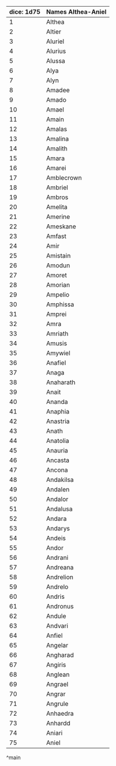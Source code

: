 | dice: 1d75 | Names Althea-Aniel|
| ---- | ---- |
|1|Althea|
|2|Altier|
|3|Aluriel|
|4|Alurius|
|5|Alussa|
|6|Alya|
|7|Alyn|
|8|Amadee|
|9|Amado|
|10|Amael|
|11|Amain|
|12|Amalas|
|13|Amalina|
|14|Amalith|
|15|Amara|
|16|Amarei|
|17|Amblecrown|
|18|Ambriel|
|19|Ambros|
|20|Amelita|
|21|Amerine|
|22|Ameskane|
|23|Amfast|
|24|Amir|
|25|Amistain|
|26|Amodun|
|27|Amoret|
|28|Amorian|
|29|Ampelio|
|30|Amphissa|
|31|Amprei|
|32|Amra|
|33|Amriath|
|34|Amusis|
|35|Amywiel|
|36|Anafiel|
|37|Anaga|
|38|Anaharath|
|39|Anait|
|40|Ananda|
|41|Anaphia|
|42|Anastria|
|43|Anath|
|44|Anatolia|
|45|Anauria|
|46|Ancasta|
|47|Ancona|
|48|Andakilsa|
|49|Andalen|
|50|Andalor|
|51|Andalusa|
|52|Andara|
|53|Andarys|
|54|Andeis|
|55|Andor|
|56|Andrani|
|57|Andreana|
|58|Andrelion|
|59|Andrelo|
|60|Andris|
|61|Andronus|
|62|Andule|
|63|Andvari|
|64|Anfiel|
|65|Angelar|
|66|Angharad|
|67|Angiris|
|68|Anglean|
|69|Angrael|
|70|Angrar|
|71|Angrule|
|72|Anhaedra|
|73|Anhardd|
|74|Aniari|
|75|Aniel|
^main
